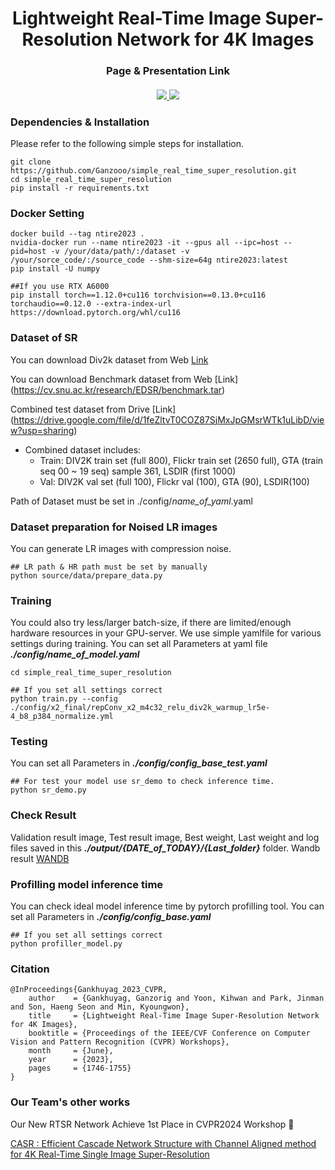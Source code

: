 <div align="center">
    
# Lightweight Real-Time Image Super-Resolution Network for 4K Images

### Page & Presentation Link

<div>
    <h4 align="center">
        <a href="https://rlghksdbs.github.io/lrsrn_page/" target='_blank'>
        <img src="https://img.shields.io/badge/🐳-Project%20Page-blue">
        </a>
        <a href="https://openaccess.thecvf.com/content/CVPR2023W/NTIRE/papers/Gankhuyag_Lightweight_Real-Time_Image_Super-Resolution_Network_for_4K_Images_CVPRW_2023_paper.pdf" target='_blank'>
        <img src="https://img.shields.io/badge/arXiv-Paper-b31b1b.svg">
        </a>
    </h4>
</div>
</div>

### Dependencies & Installation

Please refer to the following simple steps for installation.

```
git clone https://github.com/Ganzooo/simple_real_time_super_resolution.git
cd simple_real_time_super_resolution
pip install -r requirements.txt
```

### Docker Setting

```
docker build --tag ntire2023 .
nvidia-docker run --name ntire2023 -it --gpus all --ipc=host --pid=host -v /your/data/path/:/dataset -v /your/sorce_code/:/source_code --shm-size=64g ntire2023:latest
pip install -U numpy

##If you use RTX A6000
pip install torch==1.12.0+cu116 torchvision==0.13.0+cu116 torchaudio==0.12.0 --extra-index-url https://download.pytorch.org/whl/cu116
```

### Dataset of SR

You can download Div2k dataset from Web [Link](https://cv.snu.ac.kr/research/EDSR/DIV2K.tar)

You can download Benchmark dataset from Web [Link] (https://cv.snu.ac.kr/research/EDSR/benchmark.tar)

Combined test dataset from Drive [Link] (https://drive.google.com/file/d/1feZltvT0COZ87SjMxJpGMsrWTk1uLibD/view?usp=sharing)

- Combined dataset includes:
  - Train: DIV2K train set (full 800), Flickr train set (2650 full), GTA (train seq 00 ~ 19 seq) sample 361, LSDIR (first 1000)
  - Val: DIV2K val set (full 100), Flickr val (100), GTA (90), LSDIR(100)

Path of Dataset must be set in ./config/_name_of_yaml_.yaml

### Dataset preparation for Noised LR images

You can generate LR images with compression noise.

```
## LR path & HR path must be set by manually
python source/data/prepare_data.py
```

### Training

You could also try less/larger batch-size, if there are limited/enough hardware resources in your GPU-server.
We use simple yamlfile for various settings during training.
You can set all Parameters at yaml file **_./config/name_of_model.yaml_**

```
cd simple_real_time_super_resolution

## If you set all settings correct
python train.py --config ./config/x2_final/repConv_x2_m4c32_relu_div2k_warmup_lr5e-4_b8_p384_normalize.yml
```

### Testing

You can set all Parameters in **_./config/config_base_test.yaml_**

```
## For test your model use sr_demo to check inference time.
python sr_demo.py
```

### Check Result

Validation result image, Test result image, Best weight, Last weight and log files saved in this **_./output/{DATE_of_TODAY}/{Last_folder}_** folder.
Wandb result [WANDB](https://wandb.ai/iilab/ECCV_MAI2020_SR)

### Profilling model inference time

You can check ideal model inference time by pytorch profilling tool. You can set all Parameters in **_./config/config_base.yaml_**

```
## If you set all settings correct
python profiller_model.py
```

### Citation

```
@InProceedings{Gankhuyag_2023_CVPR,
    author    = {Gankhuyag, Ganzorig and Yoon, Kihwan and Park, Jinman and Son, Haeng Seon and Min, Kyoungwon},
    title     = {Lightweight Real-Time Image Super-Resolution Network for 4K Images},
    booktitle = {Proceedings of the IEEE/CVF Conference on Computer Vision and Pattern Recognition (CVPR) Workshops},
    month     = {June},
    year      = {2023},
    pages     = {1746-1755}
}
```

### Our Team's other works

Our New RTSR Network Achieve 1st Place in CVPR2024 Workshop 🎉

[CASR : Efficient Cascade Network Structure with Channel Aligned method for 4K Real-Time Single Image Super-Resolution](https://github.com/rlghksdbs/CASR)
